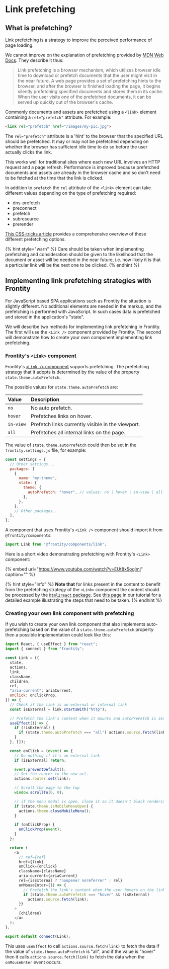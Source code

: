 # Link prefetching

## What is prefetching?

Link prefetching is a strategy to improve the perceived performance of page loading.

We cannot improve on the explanation of prefetching provided by [MDN Web Docs](https://developer.mozilla.org/en-US/docs/Web/HTTP/Link_prefetching_FAQ). They describe it thus:

> Link prefetching is a browser mechanism, which utilizes browser idle time to download or prefetch documents that the user might visit in the near future. A web page provides a set of prefetching hints to the browser, and after the browser is finished loading the page, it begins silently prefetching specified documents and stores them in its cache. When the user visits one of the prefetched documents, it can be served up quickly out of the browser's cache.

Commonly documents and assets are prefetched using a `<link>` element containing a `rel="prefetch"` attribute. For example:

```html
<link rel="prefetch" href="/images/my-pic.jpg">
```

The `rel="prefetch"` attribute is a 'hint' to the browser that the specified URL should be prefetched. It may or may not be prefetched depending on whether the browser has sufficient idle time to do so before the user actually clicks the link.

This works well for traditional sites where each new URL involves an HTTP request and a page refresh. Performance is improved because prefetched documents and assets are already in the browser cache and so don't need to be fetched at the time that the link is clicked.

In addition to `prefetch` the `rel` attribute of the `<link>` element can take different values depending on the type of prefetching required:

- dns-prefetch
- preconnect
- prefetch
- subresource
- prerender

[This CSS-tricks article](https://css-tricks.com/prefetching-preloading-prebrowsing/) provides a comprehensive overview of these different prefetching options.

{% hint style="warn" %}
Care should be taken when implementing prefetching and consideration should be given to the likelihood that the document or asset will be needed in the near future, i.e. how likely it is that a particular link will be the next one to be clicked.
{% endhint %}

## Implementing link prefetching strategies with Frontity

For JavaScript based SPA applications such as Frontity the situation is slightly different. No additional elements are needed in the markup, and the prefetching is performed with JavaScript. In such cases data is prefetched and stored in the application's "state".

We will describe two methods for implementing link prefetching in Frontity. The first will use the `<Link />` component provided by Frontity. The second will demonstrate how to create your own component implementing link prefetching.

### Frontity's `<Link>` component

Frontity's [`<Link />` component](https://api.frontity.org/frontity-packages/collections-packages/components#link) supports prefetching. The prefetching strategy that it adopts is determined by the value of the property `state.theme.autoPrefetch`.

The possible values for `state.theme.autoPrefetch` are:

| Value     | Description                                       |
| :-------- | :------------------------------------------------ |
| `no`      | No auto prefetch.                                 |
| `hover`   | Prefetches links on hover.                        |
| `in-view` | Prefetch links currently visible in the viewport. |
| `all`     | Prefetches all internal links on the page.        |

The value of `state.theme.autoPrefetch` could then be set in the `frontity.settings.js` file, for example:

```js
const settings = {
  // Other settings...
  packages: [
    {
      name: "my-theme",
      state: {
        theme: {
          autoPrefetch: "hover", // values: no | hover | in-view | all
        },
      },
    },
    // Other packages...
  ],
};
```

A component that uses Frontity's `<Link />` component should import it from `@frontity/components`:

```js
import Link from "@frontity/components/link";
```

Here is a short video demonstrating prefetching with Frontity's `<Link>` component:

{% embed url="https://www.youtube.com/watch?v=EUt8x5oglmI" caption="" %}

{% hint style="info" %}
**Note that** for links present in the content to benefit from the prefetching strategy of the `<Link>` component the content should be processed by the [`html2react` package](https://api.frontity.org/frontity-packages/features-packages/html2react). See [this page](https://tutorial.frontity.org/part7-finishing-touches/use-the-html2react-component) in our tutorial for a detailed example illustrating the steps that need to be taken.
{% endhint %}

### Creating your own link component with prefetching

If you wish to create your own link component that also implements auto-prefetching based on the value of a `state.theme.autoPrefetch` property then a possible implementation could look like this:

```js
import React, { useEffect } from "react";
import { connect } from "frontity";

const Link = ({
  state,
  actions,
  link,
  className,
  children,
  rel,
  "aria-current": ariaCurrent,
  onClick: onClickProp,
}) => {
  // Check if the link is an external or internal link
  const isExternal = link.startsWith("http");

  // Prefetch the link's content when it mounts and autoPreFetch is set to `true`
  useEffect(() => {
    if (!isExternal) {
      if (state.theme.autoPrefetch === "all") actions.source.fetch(link);
    }
  }, []);

  const onClick = (event) => {
    // Do nothing if it's an external link
    if (isExternal) return;

    event.preventDefault();
    // Set the router to the new url.
    actions.router.set(link);

    // Scroll the page to the top
    window.scrollTo(0, 0);

    // if the menu modal is open, close it so it doesn't block rendering
    if (state.theme.isMobileMenuOpen) {
      actions.theme.closeMobileMenu();
    }

    if (onClickProp) {
      onClickProp(event);
    }
  };

  return (
    <a
      // ref={ref}
      href={link}
      onClick={onClick}
      className={className}
      aria-current={ariaCurrent}
      rel={isExternal ? "noopener noreferrer" : rel}
      onMouseEnter={() => {
        // Prefetch the link's content when the user hovers on the link
        if (state.theme.autoPrefetch === "hover" && !isExternal)
          actions.source.fetch(link);
      }}
    >
      {children}
    </a>
  );
};

export default connect(Link);

```

This uses `useEffect` to call `actions.source.fetch(link)` to fetch the data if the value of `state.theme.autoPrefetch` is "all", and if the value is "hover" then it calls `actions.source.fetch(link)` to fetch the data when the `onMouseEnter` event occurs.
